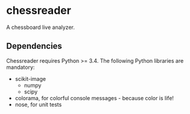 # chessreader

A chessboard live analyzer.

## Dependencies

Chessreader requires Python >= 3.4. The following Python libraries are
mandatory:

  * scikit-image
    * numpy
    * scipy
  * colorama, for colorful console messages - because color is life!
  * nose, for unit tests

<!-- vim: set ft=markdown: -->
